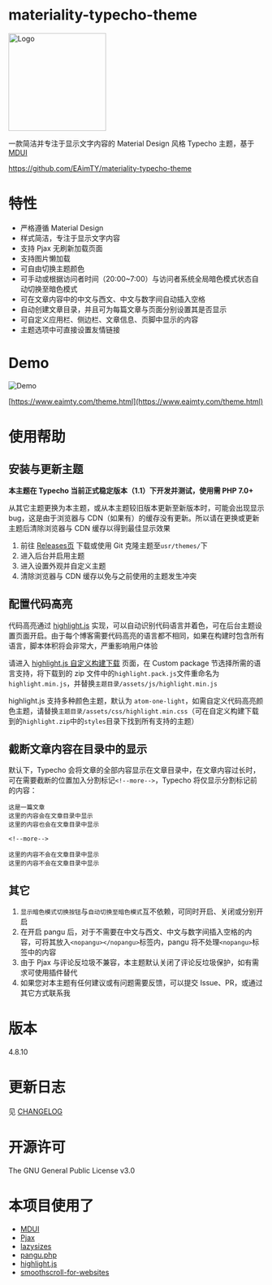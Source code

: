# materiality-typecho-theme

<img src="https://raw.githubusercontent.com/EAimTY/materiality-typecho-theme/master/materiality-typecho-theme.png" alt="Logo" width="192" />

一款简洁并专注于显示文字内容的 Material Design 风格 Typecho 主题，基于 [MDUI](https://www.mdui.org/)

https://github.com/EAimTY/materiality-typecho-theme

# 特性

- 严格遵循 Material Design
- 样式简洁，专注于显示文字内容
- 支持 Pjax 无刷新加载页面
- 支持图片懒加载
- 可自由切换主题颜色
- 可手动或根据访问者时间（20:00~7:00）与访问者系统全局暗色模式状态自动切换至暗色模式
- 可在文章内容中的中文与西文、中文与数字间自动插入空格
- 自动创建文章目录，并且可为每篇文章与页面分别设置其是否显示
- 可自定义应用栏、侧边栏、文章信息、页脚中显示的内容
- 主题选项中可直接设置友情链接

# Demo

![Demo](https://raw.githubusercontent.com/EAimTY/materiality-typecho-theme/master/screenshot.png)

[https://www.eaimty.com/theme.html](https://www.eaimty.com/theme.html)

# 使用帮助

## 安装与更新主题

**本主题在 Typecho 当前正式稳定版本（1.1）下开发并测试，使用需 PHP 7.0+**

从其它主题更换为本主题，或从本主题较旧版本更新至新版本时，可能会出现显示 bug，这是由于浏览器与 CDN（如果有）的缓存没有更新。所以请在更换或更新主题后清除浏览器与 CDN 缓存以得到最佳显示效果

1. 前往 [Releases页](https://github.com/EAimTY/materiality-typecho-theme/releases) 下载或使用 Git 克隆主题至`usr/themes/`下
2. 进入后台并启用主题
3. 进入设置外观并自定义主题
4. 清除浏览器与 CDN 缓存以免与之前使用的主题发生冲突

## 配置代码高亮

代码高亮通过 [highlight.js](https://github.com/highlightjs/highlight.js) 实现，可以自动识别代码语言并着色，可在后台主题设置页面开启。由于每个博客需要代码高亮的语言都不相同，如果在构建时包含所有语言，脚本体积将会非常大，严重影响用户体验

请进入 [highlight.js 自定义构建下载](https://highlightjs.org/download/) 页面，在 Custom package 节选择所需的语言支持，将下载到的 zip 文件中的`highlight.pack.js`文件重命名为`highlight.min.js`，并替换`主题目录/assets/js/highlight.min.js`

highlight.js 支持多种颜色主题，默认为 `atom-one-light`，如需自定义代码高亮颜色主题，请替换`主题目录/assets/css/highlight.min.css`（可在自定义构建下载到的`highlight.zip`中的`styles`目录下找到所有支持的主题）

## 截断文章内容在目录中的显示

默认下，Typecho 会将文章的全部内容显示在文章目录中，在文章内容过长时，可在需要截断的位置加入分割标记`<!--more-->`，Typecho 将仅显示分割标记前的内容：

    这是一篇文章
    这里的内容会在文章目录中显示
    这里的内容也会在文章目录中显示

    <!--more-->

    这里的内容不会在文章目录中显示
    这里的内容不会在文章目录中显示

## 其它

1. `显示暗色模式切换按钮`与`自动切换至暗色模式`互不依赖，可同时开启、关闭或分别开启
2. 在开启 pangu 后，对于不需要在中文与西文、中文与数字间插入空格的内容，可将其放入`<nopangu></nopangu>`标签内，pangu 将不处理`<nopangu>`标签中的内容
3. 由于 Pjax 与评论反垃圾不兼容，本主题默认关闭了评论反垃圾保护，如有需求可使用插件替代
4. 如果您对本主题有任何建议或有问题需要反馈，可以提交 Issue、PR，或通过其它方式联系我

# 版本

4.8.10

# 更新日志

见 [CHANGELOG](https://github.com/EAimTY/materiality-typecho-theme/blob/master/CHANGELOG.md)

# 开源许可

The GNU General Public License v3.0

# 本项目使用了

- [MDUI](https://www.mdui.org/)
- [Pjax](https://github.com/MoOx/pjax)
- [lazysizes](https://github.com/aFarkas/lazysizes)
- [pangu.php](https://github.com/linclancey/pangu.php)
- [highlight.js](https://github.com/highlightjs/highlight.js)
- [smoothscroll-for-websites](https://github.com/gblazex/smoothscroll-for-websites)
